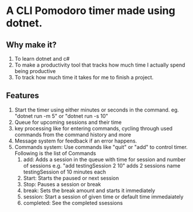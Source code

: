 # A CLI Pomodoro timer made using dotnet.

## **Why make it?**
1. To learn dotnet and c#
2. To make a productivity tool that tracks how much time I actually spend being productive
3. To track how much time it takes for me to finish a project.

## Features
1. Start the timer using either minutes or seconds in the command. eg. "dotnet run -m 5" or "dotnet run -s 10"
2. Queue for upcoming sessions and their time
3. key processing like for entering commands, cycling through used commands from the command history and more
4. Message system for feedback if an error happens.
5. Commands system: Use commands like "quit" or "add" to control timer. Following is the list of Commands
    1. add: Adds a session in the queue with time for session and number of sessions e.g. "add testingSession 2 10" adds 2 sessions name testingSession of 10 minutes each
    2. Start: Starts the paused or next session
    3. Stop: Pauses a session or break
    4. break: Sets the break amount and starts it immediately
    5. session: Start a session of given time or default time immedaiately
    6. completed: See the completed ssessions

   
